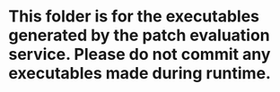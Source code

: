 # This folder is for the executables generated by the patch evaluation service. Please do not commit any executables made during runtime.